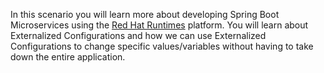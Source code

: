 In this scenario you will learn more about developing Spring Boot Microservices using the [Red Hat Runtimes](https://www.redhat.com/en/products/runtimes) platform. You will learn about Externalized Configurations and how we can use Externalized Configurations to change specific values/variables without having to take down the entire application.
